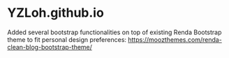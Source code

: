 # YZLoh.github.io


Added several bootstrap functionalities on top of existing Renda Bootstrap theme to fit personal design preferences:
https://moozthemes.com/renda-clean-blog-bootstrap-theme/
